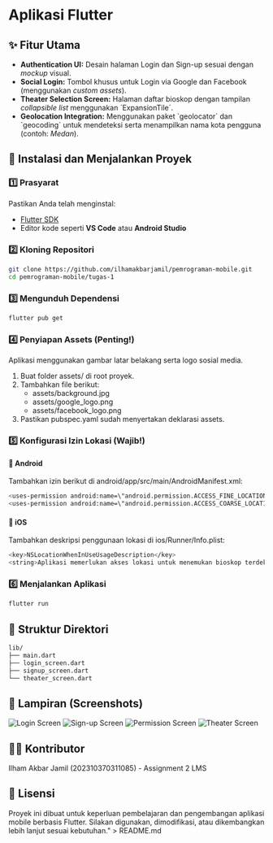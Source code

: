 # Aplikasi Flutter #

## ✨ Fitur Utama
- **Authentication UI:** Desain halaman Login dan Sign-up sesuai dengan *mockup* visual.
- **Social Login:** Tombol khusus untuk Login via Google dan Facebook (menggunakan *custom assets*).
- **Theater Selection Screen:** Halaman daftar bioskop dengan tampilan *collapsible list* menggunakan \`ExpansionTile\`.
- **Geolocation Integration:** Menggunakan paket \`geolocator\` dan \`geocoding\` untuk mendeteksi serta menampilkan nama kota pengguna (contoh: *Medan*).

## 🚀 Instalasi dan Menjalankan Proyek

### 1️⃣ Prasyarat
Pastikan Anda telah menginstal:
- [Flutter SDK](https://flutter.dev/docs/get-started/install)
- Editor kode seperti **VS Code** atau **Android Studio**

### 2️⃣ Kloning Repositori
```bash
git clone https://github.com/ilhamakbarjamil/pemrograman-mobile.git
cd pemrograman-mobile/tugas-1
```

### 3️⃣ Mengunduh Dependensi
```bash
flutter pub get
```

### 4️⃣ Penyiapan Assets (Penting!)
Aplikasi menggunakan gambar latar belakang serta logo sosial media.
1. Buat folder assets/ di root proyek.
2. Tambahkan file berikut:
   - assets/background.jpg
   - assets/google_logo.png
   - assets/facebook_logo.png
3. Pastikan pubspec.yaml sudah menyertakan deklarasi assets.

### 5️⃣ Konfigurasi Izin Lokasi (Wajib!)
#### 📱 Android
Tambahkan izin berikut di android/app/src/main/AndroidManifest.xml:
```bash
<uses-permission android:name=\"android.permission.ACCESS_FINE_LOCATION\" />
<uses-permission android:name=\"android.permission.ACCESS_COARSE_LOCATION\" />
```

#### 🍎 iOS
Tambahkan deskripsi penggunaan lokasi di ios/Runner/Info.plist:
```bash
<key>NSLocationWhenInUseUsageDescription</key>
<string>Aplikasi memerlukan akses lokasi untuk menemukan bioskop terdekat di kota Anda.</string>
```

### 6️⃣ Menjalankan Aplikasi
```bash
flutter run
```

## 🧩 Struktur Direktori
```bash
lib/
├── main.dart
├── login_screen.dart
├── signup_screen.dart
└── theater_screen.dart
```


## 📸 Lampiran (Screenshots)
![Login Screen](assets/ss/login.png)
![Sign-up Screen](assets/ss/signup.png)
![Permission Screen](assets/ss/permission.png)
![Theater Screen](assets/ss/theater.png)

## 👨‍💻 Kontributor
Ilham Akbar Jamil (202310370311085) - Assignment 2 LMS

## 🪪 Lisensi
Proyek ini dibuat untuk keperluan pembelajaran dan pengembangan aplikasi mobile berbasis Flutter. Silakan digunakan, dimodifikasi, atau dikembangkan lebih lanjut sesuai kebutuhan." > README.md